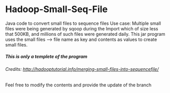 # Hadoop-Small-Seq-File
Java code to convert small files to sequence files
Use case: Multiple small files were being generated by sqoop during the Import which of size less that 500KB, and millions of such files were generated daily. This jar program uses the small files --> file name as key and contents as values to create small files.

##### This is only a templete of the program
###### Credits: http://hadooptutorial.info/merging-small-files-into-sequencefile/ ###
Feel free to modify the contents and provide the update of the branch
